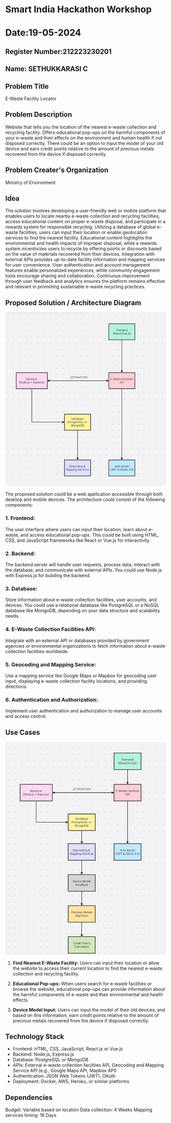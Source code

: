 # Smart India Hackathon Workshop
# Date:19-05-2024
## Register Number:212223230201
## Name: SETHUKKARASI C
## Problem Title
E-Waste Facility Locator
## Problem Description
Website that tells you the location of the nearest e-waste collection and recycling facility. Offers educational pop-ups on the harmful components of your e-waste and their effects on the environment and human health if not disposed correctly. There could be an option to input the model of your old device and earn credit points relative to the amount of precious metals recovered from the device if disposed correctly.
## Problem Creater's Organization
Ministry of Environment

## Idea
The solution involves developing a user-friendly web or mobile platform that enables users to locate nearby e-waste collection and recycling facilities, access educational content on proper e-waste disposal, and participate in a rewards system for responsible recycling. Utilizing a database of global e-waste facilities, users can input their location or enable geolocation services to find the nearest facility. Educational content highlights the environmental and health impacts of improper disposal, while a rewards system incentivizes users to recycle by offering points or discounts based on the value of materials recovered from their devices. Integration with external APIs provides up-to-date facility information and mapping services for user convenience. User authentication and account management features enable personalized experiences, while community engagement tools encourage sharing and collaboration. Continuous improvement through user feedback and analytics ensures the platform remains effective and relevant in promoting sustainable e-waste recycling practices.

## Proposed Solution / Architecture Diagram
![architecture](arch.png)

The proposed solution could be a web application accessible through both desktop and mobile devices. The architecture could consist of the following components:

### 1. Frontend:
 The user interface where users can input their location, learn about e-waste, and access educational pop-ups. This could be built using HTML, CSS, and JavaScript frameworks like React or Vue.js for interactivity.

### 2. Backend:
 The backend server will handle user requests, process data, interact with the database, and communicate with external APIs. You could use Node.js with Express.js for building the backend.

### 3. Database:
 Store information about e-waste collection facilities, user accounts, and devices. You could use a relational database like PostgreSQL or a NoSQL database like MongoDB, depending on your data structure and scalability needs.

### 4. E-Waste Collection Facilities API:
 Integrate with an external API or databases provided by government agencies or environmental organizations to fetch information about e-waste collection facilities worldwide.

### 5. Geocoding and Mapping Service:
 Use a mapping service like Google Maps or Mapbox for geocoding user input, displaying e-waste collection facility locations, and providing directions.

### 6. Authentication and Authorization:
 Implement user authentication and authorization to manage user accounts and access control.



## Use Cases
![use_case](case.png)

1. **Find Nearest E-Waste Facility:** Users can input their location or allow the website to access their current location to find the nearest e-waste collection and recycling facility.

2. **Educational Pop-ups:** When users search for e-waste facilities or browse the website, educational pop-ups can provide information about the harmful components of e-waste and their environmental and health effects.

3. **Device Model Input:** Users can input the model of their old devices, and based on this information, earn credit points relative to the amount of precious metals recovered from the device if disposed correctly.


## Technology Stack

- Frontend: HTML, CSS, JavaScript, React.js or Vue.js
- Backend: Node.js, Express.js
- Database: PostgreSQL or MongoDB
- APIs: External e-waste collection facilities API, Geocoding and Mapping Service API (e.g., Google Maps API, Mapbox API)
- Authentication: JSON Web Tokens (JWT), OAuth
- Deployment: Docker, AWS, Heroku, or similar platforms



## Dependencies
Budget: Variable based on location
Data collection: 4 Weeks
Mapping services timing: 16 Days
